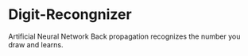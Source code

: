 # Digit-Recongnizer
Artificial Neural Network Back propagation recognizes the number you draw and learns.

